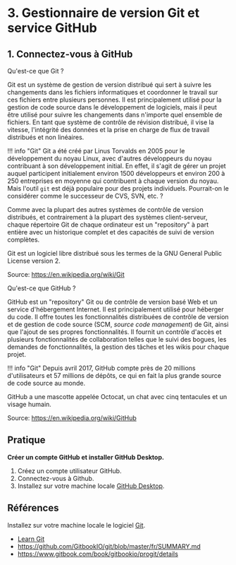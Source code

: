 # 3. Gestionnaire de version Git et service GitHub

## 1. Connectez-vous à GitHub

Qu'est-ce que Git ?

Git est un système de gestion de version distribué qui sert à suivre les changements dans les fichiers informatiques et coordonner le travail sur ces fichiers entre plusieurs personnes. Il est principalement utilisé pour la gestion de code source dans le développement de logiciels, mais il peut être utilisé pour suivre les changements dans n'importe quel ensemble de fichiers. En tant que système de contrôle de révision distribué, il vise la vitesse, l'intégrité des données et la prise en charge de flux de travail distribués et non linéaires.

!!! info "Git"
  Git a été créé par Linus Torvalds en 2005 pour le développement du noyau Linux, avec d'autres développeurs du noyau contribuant à son développement initial. En effet, il s'agit de gérer un projet auquel participent initialement environ 1500 développeurs et environ 200 à 250 entreprises en moyenne qui contribuent à chaque version du noyau. Mais l'outil `git` est déjà populaire pour des projets individuels. Pourrait-on le considérer comme le successeur de CVS, SVN, etc. ?

  Comme avec la plupart des autres systèmes de contrôle de version distribués, et contrairement à la plupart des systèmes client-serveur, chaque répertoire Git de chaque ordinateur est un "repository" à part entière avec un historique complet et des capacités de suivi de version complètes.

  Git est un logiciel libre distribué sous les termes de la GNU General Public License version 2.

Source: https://en.wikipedia.org/wiki/Git

Qu'est-ce que GitHub ?

GitHub est un "repository" Git ou de contrôle de version basé Web et un service d'hébergement Internet. Il est principalement utilisé pour héberger du code. Il offre toutes les fonctionnalités distribuées de contrôle de version et de gestion de code source (SCM, _source code management_) de Git, ainsi que l'ajout de ses propres fonctionnalités. Il fournit un contrôle d'accès et plusieurs fonctionnalités de collaboration telles que le suivi des bogues, les demandes de fonctionnalités, la gestion des tâches et les wikis pour chaque projet.

!!! info "Git"
  Depuis avril 2017, GitHub compte près de 20 millions d'utilisateurs et 57 millions de dépôts, ce qui en fait la plus grande source de code source au monde.

  GitHub a une mascotte appelée Octocat, un chat avec cinq tentacules et un visage humain.

Source: https://en.wikipedia.org/wiki/GitHub

## Pratique

**Créer un compte GitHub et installer GitHub Desktop.**

1. Créez un compte utilisateur GitHub.
2. Connectez-vous à Github.
3. Installez sur votre machine locale  [GitHub Desktop](https://help.github.com/desktop/guides/mise-en-marche-avec-github-desktop/installation-github-desktop/#plateforme-windows).

## Références

Installez sur votre machine locale le logiciel [Git](https://git-scm.com/book/en/v2/Getting-Started-Installing-Git).

* [Learn Git](https://try.github.io/)
* https://github.com/GitbookIO/git/blob/master/fr/SUMMARY.md
* https://www.gitbook.com/book/gitbookio/progit/details
